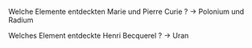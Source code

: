 Welche Elemente entdeckten Marie und Pierre Curie ? -> Polonium und Radium
<!--SR:!2024-07-26,1,230-->

Welches Element entdeckte Henri Becquerel ? -> Uran
<!--SR:!2024-07-26,1,230-->